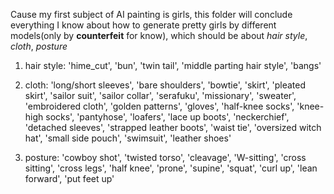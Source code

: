 Cause my first subject of AI painting is girls, this folder will conclude everything I know about how to generate pretty girls by different models(only by **counterfeit** for know), which should be about *hair style*, *cloth*, *posture*

1. hair style: 'hime_cut', 'bun', 'twin tail', 'middle parting hair style', 'bangs'

2. cloth: 'long/short sleeves', 'bare shoulders', 'bowtie', 'skirt', 'pleated skirt', 'sailor suit', 'sailor collar', 'serafuku', 'missionary', 'sweater', 'embroidered cloth', 'golden patterns', 'gloves', 'half-knee socks', 'knee-high socks', 'pantyhose', 'loafers', 'lace up boots', 'neckerchief', 'detached sleeves', 'strapped leather boots', 'waist tie', 'oversized witch hat', 'small side pouch', 'swimsuit', 'leather shoes'

3. posture: 'cowboy shot', 'twisted torso', 'cleavage', 'W-sitting', 'cross sitting', 'cross legs', 'half knee', 'prone', 'supine', 'squat', 'curl up', 'lean forward', 'put feet up'